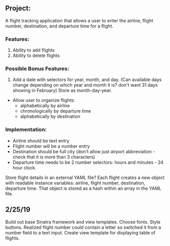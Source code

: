 ## Project:
A flight tracking application that allows a user to enter the airline, flight number, destination, and departure time for a flight.

### Features:
1. Ability to add flights
2. Ability to delete flights

### Possible Bonus Features:
1. Add a date with selectors for year, month, and day. (Can available days change depending on which year and month it is? don't want 31 days showing in February) Store as month-day-year.
* Allow user to organize flights:
  * alphabetically by airline  
  * chronologically by departure time
  * alphabetically by destination

### Implementation:
* Airline should be text entry
* Flight number will be a number entry
* Destination should be full city (don't allow just airport abbreviation - check that it is more than 3 characters)
* Departure time needs to be 2 number selectors: hours and minutes - 24 hour clock.

Store flight details in an external YAML file?
Each flight creates a new object with readable instance variables: airline, flight number, destination, departure time.
That object is stored as a hash within an array in the YAML file.

## 2/25/19
Build out base Sinatra framework and view templates. Choose fonts. Style buttons. Realized flight number could contain a letter so switched it from a number field to a text input. Create view template for displaying table of flights.
